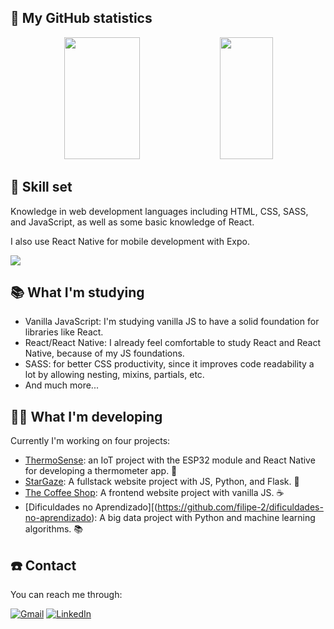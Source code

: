 ## 💎 My GitHub statistics
<div align="center">
  <img width="49%" height="195px" src="https://github-readme-stats.vercel.app/api?username=filipe-2&show_icons=true&count_private=true&title_color=00ffff&icon_color=6666ff&text_color=00ffff&bg_color=0d1117&border_color=fff0" />
  <img width="41%" height="195px" src="https://github-readme-stats.vercel.app/api/top-langs/?username=filipe-2&layout=compact&title_color=00ffff&text_color=00ffff&bg_color=0d1117&border_color=fff0" />
</div>

## 🤹 Skill set

Knowledge in web development languages including HTML, CSS, SASS, and JavaScript, as well as some basic knowledge of React.

I also use React Native for mobile development with Expo.

<img src="https://skillicons.dev/icons?i=html,css,sass,js,react,vscode,photoshop,git,github,firebase&theme=dark" />

## 📚 What I'm studying
- Vanilla JavaScript: I'm studying vanilla JS to have a solid foundation for libraries like React.
- React/React Native: I already feel comfortable to study React and React Native, because of my JS foundations.
- SASS: for better CSS productivity, since it improves code readability a lot by allowing nesting, mixins, partials, etc.
- And much more...

## 👨‍💻 What I'm developing
Currently I'm working on four projects:
- [ThermoSense](https://github.com/filipe-2/thermosense): an IoT project with the ESP32 module and React Native for developing a thermometer app. 🤖
- [StarGaze](https://github.com/filipe-2/stargaze): A fullstack website project with JS, Python, and Flask. 🐍
- [The Coffee Shop](https://github.com/filipe-2/the-coffee-shop): A frontend website project with vanilla JS. ☕
- [Dificuldades no Aprendizado][(https://github.com/filipe-2/dificuldades-no-aprendizado): A big data project with Python and machine learning algorithms. 📚

## ☎️ Contact
You can reach me through:

[![Gmail](https://img.shields.io/badge/-Gmail-%23333?style=for-the-badge&logo=gmail&logoColor=red)](mailto:carlos.filipe.ramos.12@gmail.com)
[![LinkedIn](https://img.shields.io/badge/-Linkedin-%23333?style=for-the-badge&logo=linkedin&logoColor=blue)](https://www.linkedin.com/in/filipe-ramos-a990902b6/)
